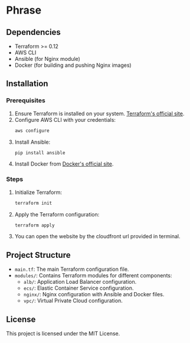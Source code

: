 # Phrase

## Dependencies

- Terraform >= 0.12
- AWS CLI
- Ansible (for Nginx module)
- Docker (for building and pushing Nginx images)

## Installation

### Prerequisites

1. Ensure Terraform is installed on your system. [Terraform's official site](https://www.terraform.io/downloads.html).
2. Configure AWS CLI with your credentials:
   ```sh
   aws configure
   ```
3. Install Ansible:
   ```sh
   pip install ansible
   ```
4. Install Docker from [Docker's official site](https://docs.docker.com/get-docker/).

### Steps

1. Initialize Terraform:
   ```sh
   terraform init
   ```

2. Apply the Terraform configuration:
   ```sh
   terraform apply
   ```

3. You can open the website by the cloudfront url provided in terminal.

## Project Structure

- `main.tf`: The main Terraform configuration file.
- `modules/`: Contains Terraform modules for different components:
  - `alb/`: Application Load Balancer configuration.
  - `ecs/`: Elastic Container Service configuration.
  - `nginx/`: Nginx configuration with Ansible and Docker files.
  - `vpc/`: Virtual Private Cloud configuration.

## License

This project is licensed under the MIT License.
